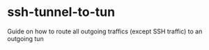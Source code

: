 # ssh-tunnel-to-tun
Guide on how to route all outgoing traffics (except SSH traffic) to an outgoing tun
